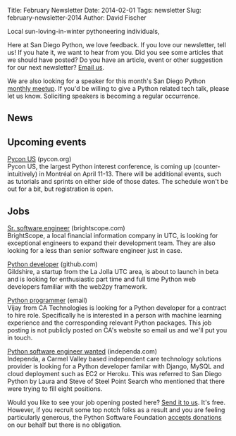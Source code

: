 Title: February Newsletter
Date: 2014-02-01
Tags: newsletter
Slug: february-newsletter-2014
Author: David Fischer


Local sun-loving-in-winter pythoneering individuals,

Here at San Diego Python, we love feedback. If you love our newsletter,
tell us! If you hate it, we want to hear from you. Did you see some articles
that we should have posted? Do you have an article, event or other suggestion
for our next newsletter? [Email us][email-us].

We are also looking for a speaker for this month's San Diego Python
[monthly meetup][monthly-meetup]. If you'd be willing to give a Python related
tech talk, please let us know. Soliciting speakers is becoming a regular
occurrence.

[monthly-meetup]: http://www.meetup.com/pythonsd/events/156773962/
[email-us]: mailto:sandiegopython@gmail.com


News
----


Upcoming events
---------------


[Pycon US][pycon-us] (pycon.org) <br />
Pycon US, the largest Python interest conference, is coming up
(counter-intuitively) in Montréal on April 11-13. There will be additional
events, such as tutorials and sprints on either side of those dates. The
schedule won't be out for a bit, but registration is open.

[pycon-us]: https://us.pycon.org/2014/


Jobs
----

[Sr. software engineer][sr-software-engineer] (brightscope.com) <br />
BrightScope, a local financial information company in UTC, is looking for
exceptional engineers to expand their development team. They are also looking
for a less than senior software engineer just in case.

[sr-software-engineer]: http://www.brightscope.com/about/careers/#job_Sr._Software_Engineer_


[Python developer][python-developer] (github.com) <br />
Gildshire, a startup from the La Jolla UTC area, is about to launch in beta
and is looking for enthusiastic part time and full time Python web developers
familiar with the web2py framework.

[python-developer]: https://jobs.github.com/positions/3f1dcefc-7c76-11e3-8e20-9efdd7a82447


[Python programmer][python-programmer] (email) <br />
Vijay from CA Technologies is looking for a Python developer for a contract
to hire role. Specifically he is interested in a person with machine learning
experience and the corresponding relevant Python packages. This job posting
is not publicly posted on CA's website so email us and we'll put you in touch.

[python-programmer]: mailto:sandiegopython@gmail.com


[Python software engineer wanted][python-software-dev] (independa.com) <br />
Independa, a Carmel Valley based independent care technology solutions
provider is looking for a Python developer familar with Django, MySQL and
cloud deployment such as EC2 or Heroku. This was referred to San Diego Python
by Laura and Steve of Steel Point Search who mentioned that there were trying
to fill eight positions.

[python-software-dev]: http://www.independa.com/careers


Would you like to see your job opening posted here? [Send it to us][send-it].
It's free. However, if you recruit some top notch folks as a result and you
are feeling particularly generous, the Python Software Foundation
[accepts donations][accepts-donations] on our behalf but there is no
obligation.

[send-it]: mailto:sandiegopython@gmail.com
[accepts-donations]: https://psfmember.org/civicrm/contribute/transact?reset=1&id=9
